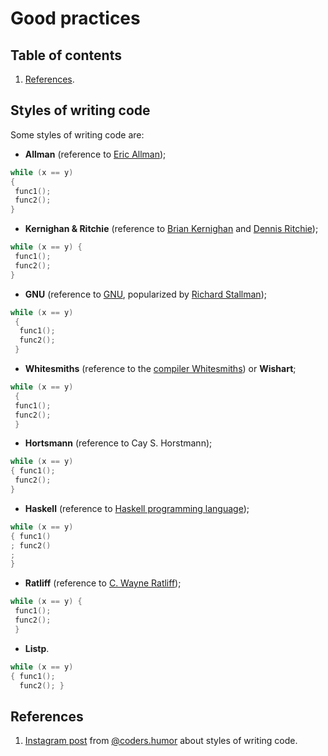 # Good practices

## Table of contents

1. [References](#references).

## Styles of writing code

Some styles of writing code are:

- **Allman** (reference to [Eric Allman](https://en.wikipedia.org/wiki/Eric_Allman));

```c
while (x == y)
{
 func1();
 func2();
}
```

- **Kernighan & Ritchie** (reference to [Brian Kernighan](https://en.wikipedia.org/wiki/Brian_Kernighan) and [Dennis Ritchie](https://en.wikipedia.org/wiki/Dennis_Ritchie));

```c
while (x == y) {
 func1();
 func2();
}
```

- **GNU** (reference to [GNU](https://en.wikipedia.org/wiki/GNU_Project), popularized by [Richard Stallman](https://en.wikipedia.org/wiki/Richard_Stallman));

```c
while (x == y)
 {
  func1();
  func2();
 }
```

- **Whitesmiths** (reference to the [compiler Whitesmiths](https://en.wikipedia.org/wiki/Whitesmiths)) or **Wishart**;

```c
while (x == y)
 {
 func1();
 func2();
 }
```

- **Hortsmann** (reference to Cay S. Horstmann);

```c
while (x == y)
{ func1();
 func2();
}
```

- **Haskell** (reference to [Haskell programming language](https://en.wikipedia.org/wiki/Haskell));

```c
while (x == y)
{ func1()
; func2()
;
}
```

- **Ratliff** (reference to [C. Wayne Ratliff](https://en.wikipedia.org/wiki/Wayne_Ratliff));

```c
while (x == y) {
 func1();
 func2();
 }
```

- **Listp**.

```c
while (x == y)
{ func1();
  func2(); }
```

## References

1. [Instagram post](https://www.instagram.com/p/C6SaCk8I7gi/) from [@coders.humor](https://www.instagram.com/coders.humor/) about styles of writing code.
